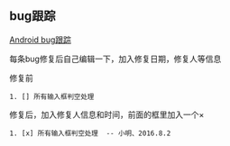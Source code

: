 ## bug跟踪

[Android bug跟踪](Android-Bugs.md)


每条bug修复后自己编辑一下，加入修复日期，修复人等信息

修复前

```
1. [] 所有输入框判空处理
```

修复后，加入修复人信息和时间，前面的框里加入一个×

```
1. [x] 所有输入框判空处理  -- 小明、2016.8.2
```